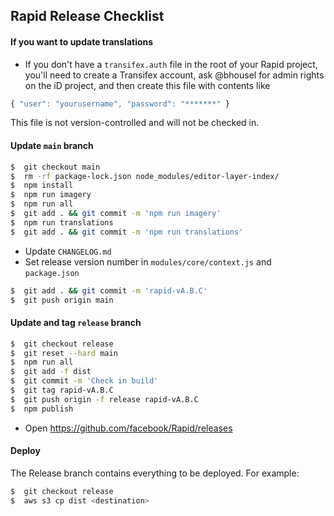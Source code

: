 ## **Rapid** Release Checklist

#### If you want to update translations
- If you don't have a `transifex.auth` file in the root of your Rapid project,
you'll need to create a Transifex account, ask @bhousel for admin rights
on the iD project, and then create this file with contents like<br>
```js
{ "user": "yourusername", "password": "*******" }
```
This file is not version-controlled and will not be checked in.


#### Update `main` branch
```bash
$  git checkout main
$  rm -rf package-lock.json node_modules/editor-layer-index/
$  npm install
$  npm run imagery
$  npm run all
$  git add . && git commit -m 'npm run imagery'
$  npm run translations
$  git add . && git commit -m 'npm run translations'
```

- Update `CHANGELOG.md`
- Set release version number in `modules/core/context.js` and `package.json`

```bash
$  git add . && git commit -m 'rapid-vA.B.C'
$  git push origin main
```

#### Update and tag `release` branch
```bash
$  git checkout release
$  git reset --hard main
$  npm run all
$  git add -f dist
$  git commit -m 'Check in build'
$  git tag rapid-vA.B.C
$  git push origin -f release rapid-vA.B.C
$  npm publish
```
- Open https://github.com/facebook/Rapid/releases

#### Deploy
The Release branch contains everything to be deployed. For example:

```bash
$  git checkout release
$  aws s3 cp dist <destination>
```